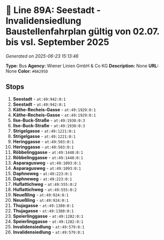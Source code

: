 # 🚌 Line 89A: Seestadt - Invalidensiedlung Baustellenfahrplan gültig von 02.07. bis vsl. September 2025

*Generated on 2025-06-23 15:13:46*

**Type:** Bus
**Agency:** Wiener Linien GmbH & Co KG
**Description:** None
**URL:** None
**Color:** `#0A295D`

## Stops

1. **Seestadt** - `at:49:942:0:1`
2. **Seestadt** - `at:49:942:0:1`
3. **Käthe-Recheis-Gasse** - `at:49:1929:0:1`
4. **Käthe-Recheis-Gasse** - `at:49:1929:0:1`
5. **Ilse-Buck-Straße** - `at:49:1930:0:3`
6. **Ilse-Buck-Straße** - `at:49:1930:0:3`
7. **Strigelgasse** - `at:49:1221:0:1`
8. **Strigelgasse** - `at:49:1221:0:1`
9. **Heringgasse** - `at:49:503:0:1`
10. **Heringgasse** - `at:49:503:0:1`
11. **Röbbelinggasse** - `at:49:1448:0:1`
12. **Röbbelinggasse** - `at:49:1448:0:1`
13. **Asparagusweg** - `at:49:1093:0:1`
14. **Asparagusweg** - `at:49:1093:0:1`
15. **Daphneweg** - `at:49:223:0:1`
16. **Daphneweg** - `at:49:223:0:1`
17. **Huflattichweg** - `at:49:555:0:2`
18. **Huflattichweg** - `at:49:555:0:2`
19. **Neueßling** - `at:49:924:0:1`
20. **Neueßling** - `at:49:924:0:1`
21. **Thujagasse** - `at:49:1380:0:1`
22. **Thujagasse** - `at:49:1380:0:1`
23. **Speierlinggasse** - `at:49:1282:0:1`
24. **Speierlinggasse** - `at:49:1282:0:1`
25. **Invalidensiedlung** - `at:49:579:0:1`
26. **Invalidensiedlung** - `at:49:579:0:1`